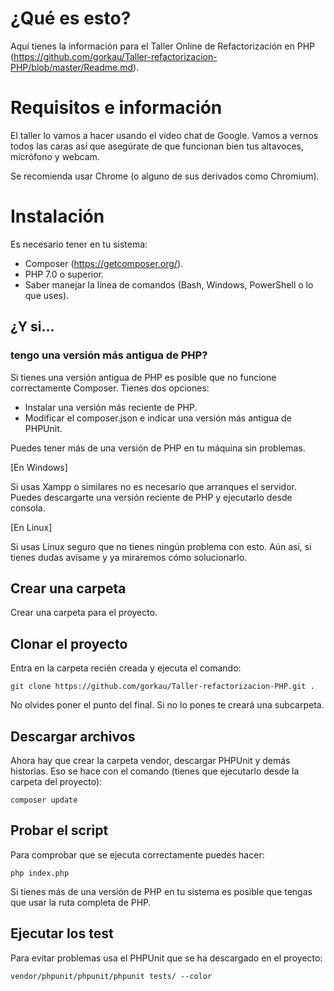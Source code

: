 # ¿Qué es esto?

Aquí tienes la información para el Taller Online de Refactorización en PHP (https://github.com/gorkau/Taller-refactorizacion-PHP/blob/master/Readme.md).

# Requisitos e información

El taller lo vamos a hacer usando el video chat de Google.
Vamos a vernos todos las caras así que asegúrate de que funcionan bien tus altavoces, micrófono y webcam.

Se recomienda usar Chrome (o alguno de sus derivados como Chromium).

# Instalación

Es necesario tener en tu sistema:

* Composer (https://getcomposer.org/).
* PHP 7.0 o superior.
* Saber manejar la línea de comandos (Bash, Windows, PowerShell o lo que uses).


## ¿Y si...

### tengo una versión más antigua de PHP?

Si tienes una versión antigua de PHP es posible que no funcione correctamente Composer.
Tienes dos opciones:

* Instalar una versión más reciente de PHP.
* Modificar el composer.json e indicar una versión más antigua de PHPUnit.

Puedes tener más de una versión de PHP en tu máquina sin problemas.

[En Windows]

Si usas Xampp o similares no es necesario que arranques el servidor.
Puedes descargarte una versión reciente de PHP y ejecutarlo desde consola.

[En Linux]

Si usas Linux seguro que no tienes ningún problema con esto.
Aún así, si tienes dudas avísame y ya miraremos cómo solucionarlo.

## Crear una carpeta

Crear una carpeta para el proyecto.

## Clonar el proyecto

Entra en la carpeta recién creada y ejecuta el comando:

    git clone https://github.com/gorkau/Taller-refactorizacion-PHP.git .
    
No olvides poner el punto del final.
Si no lo pones te creará una subcarpeta.

## Descargar archivos

Ahora hay que crear la carpeta vendor, descargar PHPUnit y demás historias.
Eso se hace con el comando (tienes que ejecutarlo desde la carpeta del proyecto):

    composer update

## Probar el script

Para comprobar que se ejecuta correctamente puedes hacer:

    php index.php

Si tienes más de una versión de PHP en tu sistema es posible que tengas que usar la ruta completa de PHP.

## Ejecutar los test

Para evitar problemas usa el PHPUnit que se ha descargado en el proyecto:

    vendor/phpunit/phpunit/phpunit tests/ --color
